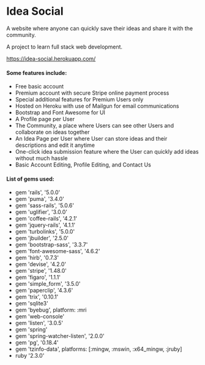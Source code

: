 # Idea Social

A website where anyone can quickly save their ideas and share it with the community.

A project to learn full stack web development.

https://idea-social.herokuapp.com/

#### Some features include:
* Free basic account
* Premium account with secure Stripe online payment process
* Special additional features for Premium Users only
* Hosted on Heroku with use of Mailgun for email communications
* Bootstrap and Font Awesome for UI
* A Profile page per User
* The Community, a place where Users can see other Users and collaborate on ideas together
* An Idea Page per User where User can store ideas and their descriptions and edit it anytime
* One-click idea submission feature where the User can quickly add ideas without much hassle
* Basic Account Editing, Profile Editing, and Contact Us



#### List of gems used:

* gem 'rails', '5.0.0'
* gem 'puma', '3.4.0'
* gem 'sass-rails', '5.0.6'
* gem 'uglifier', '3.0.0'
* gem 'coffee-rails', '4.2.1'
* gem 'jquery-rails', '4.1.1'
* gem 'turbolinks', '5.0.0'
* gem 'jbuilder', '2.5.0'
* gem 'bootstrap-sass', '3.3.7'
* gem 'font-awesome-sass', '4.6.2'
* gem 'hirb', '0.7.3'
* gem 'devise', '4.2.0'
* gem 'stripe', '1.48.0'
* gem 'figaro', '1.1.1'
* gem 'simple_form', '3.5.0'
* gem 'paperclip', '4.3.6'
* gem 'trix', '0.10.1'
* gem 'sqlite3'
* gem 'byebug', platform: :mri
* gem 'web-console'
* gem 'listen', '3.0.5'
* gem 'spring'
* gem 'spring-watcher-listen', '2.0.0'
* gem 'pg', '0.18.4'
* gem 'tzinfo-data', platforms: [:mingw, :mswin, :x64_mingw, :jruby]
* ruby '2.3.0'
